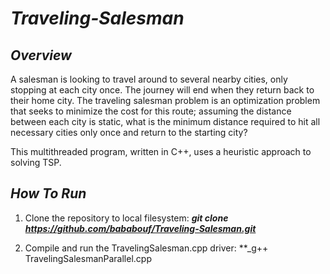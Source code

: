 # **_Traveling-Salesman_**  
## **_Overview_**  
A salesman is looking to travel around to several nearby cities, only stopping at each city once. The journey will end when they return back to their home city. The traveling salesman problem is an optimization
problem that seeks to minimize the cost for this route; assuming the distance between each city is static, what is the minimum distance required to hit all necessary cities only once and return to the starting city?  

This multithreaded program, written in C++, uses a heuristic approach to solving TSP. 
## **_How To Run_**  
1. Clone the repository to local filesystem: **_git clone https://github.com/bababouf/Traveling-Salesman.git_**
  
3. Compile and run the TravelingSalesman.cpp driver: **_g++ TravelingSalesmanParallel.cpp
